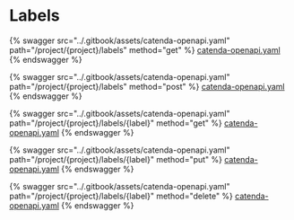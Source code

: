 # Labels

{% swagger src="../.gitbook/assets/catenda-openapi.yaml" path="/project/{project}/labels" method="get" %}
[catenda-openapi.yaml](../.gitbook/assets/catenda-openapi.yaml)
{% endswagger %}

{% swagger src="../.gitbook/assets/catenda-openapi.yaml" path="/project/{project}/labels" method="post" %}
[catenda-openapi.yaml](../.gitbook/assets/catenda-openapi.yaml)
{% endswagger %}

{% swagger src="../.gitbook/assets/catenda-openapi.yaml" path="/project/{project}/labels/{label}" method="get" %}
[catenda-openapi.yaml](../.gitbook/assets/catenda-openapi.yaml)
{% endswagger %}

{% swagger src="../.gitbook/assets/catenda-openapi.yaml" path="/project/{project}/labels/{label}" method="put" %}
[catenda-openapi.yaml](../.gitbook/assets/catenda-openapi.yaml)
{% endswagger %}

{% swagger src="../.gitbook/assets/catenda-openapi.yaml" path="/project/{project}/labels/{label}" method="delete" %}
[catenda-openapi.yaml](../.gitbook/assets/catenda-openapi.yaml)
{% endswagger %}
